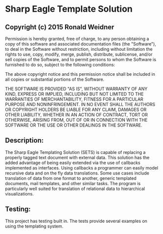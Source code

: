# Sharp Eagle Template Solution
## Copyright (c) 2015 Ronald Weidner

Permission is hereby granted, free of charge, to any person obtaining a 
copy of this software and associated documentation files (the "Software"), 
to deal in the Software without restriction, including without limitation 
the rights to use, copy, modify, merge, publish, distribute, sublicense, 
and/or sell copies of the Software, and to permit persons to whom the 
Software is furnished to do so, subject to the following conditions:

The above copyright notice and this permission notice shall be included 
in all copies or substantial portions of the Software.

THE SOFTWARE IS PROVIDED "AS IS", WITHOUT WARRANTY OF ANY KIND, EXPRESS 
OR IMPLIED, INCLUDING BUT NOT LIMITED TO THE WARRANTIES OF 
MERCHANTABILITY, FITNESS FOR A PARTICULAR PURPOSE AND NONINFRINGEMENT. 
IN NO EVENT SHALL THE AUTHORS OR COPYRIGHT HOLDERS BE LIABLE FOR ANY 
CLAIM, DAMAGES OR OTHER LIABILITY, WHETHER IN AN ACTION OF CONTRACT, 
TORT OR OTHERWISE, ARISING FROM, OUT OF OR IN CONNECTION WITH THE 
SOFTWARE OR THE USE OR OTHER DEALINGS IN THE SOFTWARE.

## Description:
The Sharp Eagle Templating Solution (SETS) is capable of replacing a properly tagged text document with external data.  This solution has the added advantage of being easily extended via the use of callbacks implemented as interfaces.  Using callbacks a programmer can easily model recursive data and on the fly data translations.  Some use cases include translation of data from one format to another, generic templated documents, mail templates, and other similar tasks.  The program is particularly well suited for translation of relational data to hierarchical visualizations.

## Testing:
This project has testing built in.  The tests provide several examples on using the templating system.  

